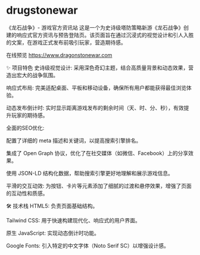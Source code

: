 # drugstonewar
《龙石战争》- 游戏官方资讯站
这是一个为史诗级塔防策略新游《龙石战争》创建的响应式官方资讯与预告登陆页。该页面旨在通过沉浸式的视觉设计和引人入胜的文案，在游戏正式发布前吸引玩家，营造期待感。

在线预览  https://www.dragonstonewar.com

✨ 项目特色
史诗级视觉设计: 采用深色奇幻主题，结合高质量背景和动态效果，营造出宏大的战争氛围。

响应式布局: 完美适配桌面、平板和移动设备，确保所有用户都能获得最佳浏览体验。

动态发布倒计时: 实时显示距离游戏发布的剩余时间（天、时、分、秒），有效提升玩家的期待感。

全面的SEO优化:

配置了详细的 meta 描述和关键词，以提高搜索引擎排名。

集成了 Open Graph 协议，优化了在社交媒体（如微信、Facebook）上的分享效果。

使用 JSON-LD 结构化数据，帮助搜索引擎更好地理解和展示游戏信息。

平滑的交互动效: 为按钮、卡片等元素添加了细腻的过渡和悬停效果，增强了页面的互动性和质感。

🛠️ 技术栈
HTML5: 负责页面基础结构。

Tailwind CSS: 用于快速构建现代化、响应式的用户界面。

原生 JavaScript: 实现动态倒计时功能。

Google Fonts: 引入特定的中文字体（Noto Serif SC）以增强设计感。
